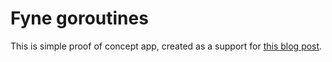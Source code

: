 # Fyne goroutines

This is simple proof of concept app, created as a support for [this blog post](https://wordpress.com/post/letscode.blog/267).
